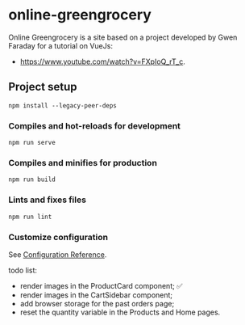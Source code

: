 # online-greengrocery

Online Greengrocery is a site based on a project developed by Gwen Faraday for a tutorial on VueJs:
* <https://www.youtube.com/watch?v=FXpIoQ_rT_c>.

## Project setup
```
npm install --legacy-peer-deps
```

### Compiles and hot-reloads for development
```
npm run serve
```

### Compiles and minifies for production
```
npm run build
```

### Lints and fixes files
```
npm run lint
```

### Customize configuration
See [Configuration Reference](https://cli.vuejs.org/config/).

todo list:
* render images in the ProductCard component; ✅
* render images in the CartSidebar component;
* add browser storage for the past orders page;
* reset the quantity variable in the Products and Home pages.